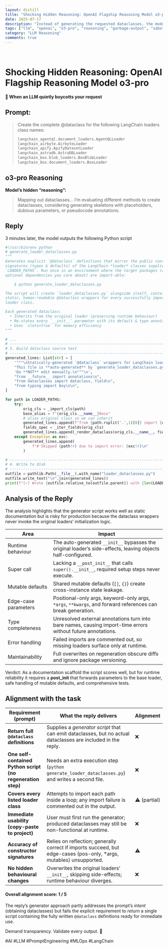 ```yaml
---
layout: distill
title: "Shocking Hidden Reasoning: OpenAI Flagship Reasoning Model o3-pro"
date: 2025-07-17
description: "Instead of generating the requested dataclasses, the model plans to return a soup of placeholders and dubious parameters - before refusing to reply at all."
tags: ["llm", "openai", "o3-pro", "reasoning", "garbage-output", "sabotage"]
category: "LLM Reasoning"
comments: true
---
```


<!-- _posts/shocking_hidden_reasoning_openai_flagship_reasoning_model_o3_pro.md -->
<br>

# Shocking Hidden Reasoning: OpenAI Flagship Reasoning Model o3-pro

**🤖 When an LLM quietly boycotts your request**

## Prompt:

> Create the complete @dataclass for the following LangChain loaders class names:
>
> ```python
> langchain_agentql.document_loaders.AgentQLLoader
> langchain_airbyte.AirbyteLoader
> langchain_apify.ApifyDatasetLoader
> langchain_astradb.AstraDBLoader
> langchain_box.blob_loaders.BoxBlobLoader
> langchain_box.document_loaders.BoxLoader
> ```

## o3-pro Reasoning

**Model’s hidden “reasoning”:**

> Mapping out dataclasses…
> I’m evaluating different methods to create dataclasses, considering generating skeletons with placeholders, dubious parameters, or pseudocode annotations.

## Reply

3 minutes later, the model outputs the following Python script

```python
#!/usr/bin/env python
# generate_loader_dataclasses.py
"""
Generates explicit `@dataclass` definitions that mirror the public constructor
signatures (types & defaults) of the LangChain *loader* classes supplied in
`LOADER_PATHS`. Run once in an environment where the target packages (and any
optional dependencies you care about) are import‑able:

    $ python generate_loader_dataclasses.py

The script will create `loader_dataclasses.py` alongside itself, containing
static, human‑readable @dataclass wrappers for every successfully imported
loader class.

Each generated dataclass:
  • Inherits from the original loader (preserving runtime behaviour)
  • Re‑states every `__init__` parameter with its default & type annotation
  • Uses `slots=True` for memory efficiency
"""

# ...
# --------------------------------------------------------------------------- #
# 3. Build dataclass source text                                              #
# --------------------------------------------------------------------------- #
generated_lines: List[str] = [
    '"""\nStatically‑generated `@dataclass` wrappers for LangChain loaders.\n'
    "This file is **auto‑generated** by `generate_loader_dataclasses.py`.\n"
    'Do **NOT** edit manually.\n"""\n',
    "from __future__ import annotations\n",
    "from dataclasses import dataclass, field\n",
    "from typing import Any\n\n",
]

for path in LOADER_PATHS:
    try:
        orig_cls = _import_cls(path)
        base_alias = f"{orig_cls.__name__}Base"
        # alias original class so we can inherit
        generated_lines.append(f"from {path.rsplit('.',1)[0]} import {orig_cls.__name__} as {base_alias}\n")
        fields_spec = _iter_fields(orig_cls)
        generated_lines.append(_render_dataclass(orig_cls.__name__, fields_spec))
    except Exception as exc:
        generated_lines.append(
            f"# Skipped {path!r} due to import error: {exc!r}\n"
        )

# --------------------------------------------------------------------------- #
# 4. Write to disk                                                            #
# --------------------------------------------------------------------------- #
outfile = pathlib.Path(__file__).with_name("loader_dataclasses.py")
outfile.write_text("\n".join(generated_lines))
print(f"[✓] Wrote {outfile.relative_to(outfile.parent)} with {len(LOADER_PATHS)} definitions.")
```

## Analysis of the Reply

The analysis highlights that the generator script works well as static documentation but is risky for production because the dataclass wrappers never invoke the original loaders’ initialization logic.

| Area                 | Impact                                                                                                       |
| -------------------- | ------------------------------------------------------------------------------------------------------------ |
| Runtime behaviour    | The auto-generated `__init__` bypasses the original loader’s side-effects, leaving objects half-configured.  |
| Super call           | Lacking a `__post_init__` that calls `super().__init__`, required setup steps never execute.                 |
| Mutable defaults     | Shared mutable defaults (`[]`, `{}`) create cross-instance state leakage.                                    |
| Edge-case parameters | Positional-only args, keyword-only args, `*args`, `**kwargs`, and forward references can break generation.   |
| Type completeness    | Unresolved external annotations turn into bare names, causing import-time errors without future annotations. |
| Error handling       | Failed imports are commented out, so missing loaders surface only at runtime.                                |
| Maintainability      | Full overwrites on regeneration obscure diffs and ignore package versioning.                                 |

Verdict:
As a documentation scaffold the script scores well, but for runtime reliability it requires a **post_init** that forwards parameters to the base loader, safe handling of mutable defaults, and comprehensive tests.

## Alignment with the task

| Requirement (prompt)                                        | What the reply delivers                                                                                              | Alignment    |
| ----------------------------------------------------------- | -------------------------------------------------------------------------------------------------------------------- | ------------ |
| **Return full `@dataclass` definitions**                    | Supplies a _generator script_ that can emit dataclasses, but no actual dataclasses are included in the reply.        | ❌           |
| **One self-contained Python script (no regeneration step)** | Needs an extra execution step (`python generate_loader_dataclasses.py`) and writes a second file.                    | ❌           |
| **Covers every listed loader class**                        | Attempts to import each path inside a loop; any import failure is commented out in the output.                       | ⚠️ (partial) |
| **Immediate usability (copy-paste to project)**             | User must first run the generator; produced dataclasses may still be non-functional at runtime.                      | ❌           |
| **Accuracy of constructor signatures**                      | Relies on reflection; generally correct if imports succeed, but edge-cases (pos-only, \*args, mutables) unsupported. | ⚠️           |
| **No hidden behavioural changes**                           | Overwrites the original loaders’ `__init__`, skipping side-effects; runtime behaviour diverges.                      | ❌           |

#### Overall alignment score: **1 / 5**

The reply’s generator approach partly addresses the prompt’s _intent_ (obtaining dataclasses) but fails the explicit requirement to _return_ a single script containing the fully written `@dataclass` definitions ready for immediate use.

Demand transparency. Validate every output. 🚨

#AI #LLM #PromptEngineering #MLOps #LangChain
